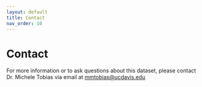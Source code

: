 ```yaml
---
layout: default
title: Contact
nav_order: 10
---
```


# Contact
For more information or to ask questions about this dataset, please contact Dr. Michele Tobias via email at mmtobias@ucdavis.edu
